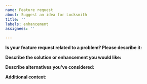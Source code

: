 ```yaml
---
name: Feature request
about: Suggest an idea for Locksmith
title: ''
labels: enhancement
assignees: ''

---
```


**Is your feature request related to a problem? Please describe it:**
<!-- A clear and concise description of what the problem is. Ex. I'm always frustrated when [...] -->

**Describe the solution or enhancement you would like:**
<!-- A clear and concise description of what you want to happen. -->

**Describe alternatives you've considered:**
<!-- A clear and concise description of any alternative solutions or features you've considered. -->

**Additional context:**
<!-- Add any other context or screenshots about the feature request here. -->
